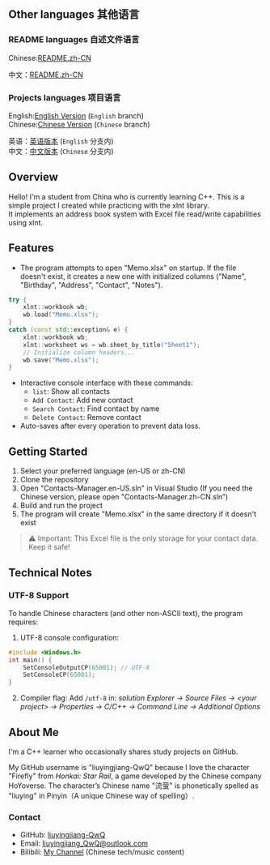 ## Other languages 其他语言  
### README languages 自述文件语言
Chinese:[README.zh-CN](README.zh-CN.md)  
  
中文：[README.zh-CN](README.zh-CN.md)
### Projects languages 项目语言
English:[English Version](https://github.com/liuyingjiang-QwQ/Contacts-Manager/tree/English) (`English` branch)  
Chinese:[Chinese Version](https://github.com/liuyingjiang-QwQ/Contacts-Manager/tree/Chinese) (`Chinese` branch)  

英语：[英语版本](https://github.com/liuyingjiang-QwQ/Contacts-Manager/tree/English) (`English` 分支内)   
中文：[中文版本](https://github.com/liuyingjiang-QwQ/Contacts-Manager/tree/Chinese) (`Chinese` 分支内)  
## Overview  
Hello! I'm a student from China who is currently learning C++. This is a simple project I created while practicing with the xlnt library.  
It implements an address book system with Excel file read/write capabilities using xlnt.

## Features  
- The program attempts to open "Memo.xlsx" on startup. If the file doesn't exist, it creates a new one with initialized columns ("Name", "Birthday", "Address", "Contact", "Notes").
```cpp
try {
    xlnt::workbook wb;
    wb.load("Memo.xlsx");
}
catch (const std::exception& e) {
    xlnt::workbook wb;
    xlnt::worksheet ws = wb.sheet_by_title("Sheet1");
    // Initialize column headers...
    wb.save("Memo.xlsx");
}
```

- Interactive console interface with these commands:
  - `list`: Show all contacts
  - `Add Contact`: Add new contact
  - `Search Contact`: Find contact by name
  - `Delete Contact`: Remove contact
- Auto-saves after every operation to prevent data loss.

## Getting Started  
1. Select your preferred language (en-US or zh-CN)
2. Clone the repository
3. Open "Contacts-Manager.en-US.sln" in Visual Studio (If you need the Chinese version, please open "Contacts-Manager.zh-CN.sln”)
4. Build and run the project
5. The program will create "Memo.xlsx" in the same directory if it doesn't exist

> ⚠️ Important: This Excel file is the only storage for your contact data. Keep it safe!

## Technical Notes  
### UTF-8 Support  
To handle Chinese characters (and other non-ASCII text), the program requires:
1. UTF-8 console configuration:
```cpp
#include <Windows.h>
int main() {
    SetConsoleOutputCP(65001); // UTF-8
    SetConsoleCP(65001);
}
```
2. Compiler flag: Add `/utf-8` in:
   *solution Explorer → Source Files → \<your project> → Properties → C/C++ → Command Line → Additional Options*

## About Me  
I'm a C++ learner who occasionally shares study projects on GitHub. 

My GitHub username is "liuyingjiang-QwQ" because I love the character "Firefly" from *Honkai: Star Rail*, a game developed by the Chinese company HoYoverse. The character’s Chinese name "流萤" is phonetically spelled as "liuying" in Pinyin（A unique Chinese way of spelling）. 

### Contact  
- GitHub: [liuyingjiang-QwQ](https://github.com/liuyingjiang-QwQ)  
- Email: liuyingjiang_QwQ@outlook.com  
- Bilibili: [My Channel](https://space.bilibili.com/3546591566760474) (Chinese tech/music content)  
